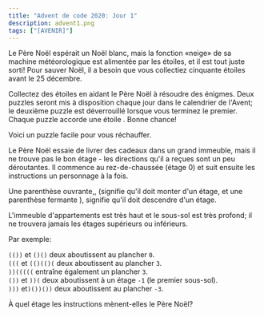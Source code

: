 ```yaml
---
title: "Advent de code 2020: Jour 1"
description: advent1.png
tags: ["[AVENIR]"]
---
```


Le Père Noël espérait un Noël blanc, mais la fonction «neige» de sa machine météorologique est alimentée par les étoiles, et il est tout juste sorti! Pour sauver Noël, il a besoin que vous collectiez cinquante étoiles avant le 25 décembre.

Collectez des étoiles en aidant le Père Noël à résoudre des énigmes. Deux puzzles seront mis à disposition chaque jour dans le calendrier de l'Avent; le deuxième puzzle est déverrouillé lorsque vous terminez le premier. Chaque puzzle accorde une étoile . Bonne chance!

Voici un puzzle facile pour vous réchauffer.

Le Père Noël essaie de livrer des cadeaux dans un grand immeuble, mais il ne trouve pas le bon étage - les directions qu'il a reçues sont un peu déroutantes. Il commence au rez-de-chaussée (étage 0) et suit ensuite les instructions un personnage à la fois.

Une parenthèse ouvrante,, (signifie qu'il doit monter d'un étage, et une parenthèse fermante ), signifie qu'il doit descendre d'un étage.

L'immeuble d'appartements est très haut et le sous-sol est très profond; il ne trouvera jamais les étages supérieurs ou inférieurs.

Par exemple:

`(())` et `()()` deux aboutissent au plancher `0`. <br />
`(((` et `(()(()(` deux aboutissent au plancher `3`. <br />
`))(((((` entraîne également un plancher `3`. <br />
`())` et `))(` deux aboutissent à un étage `-1` (le premier sous-sol). <br />
`)))` et`)())())` deux aboutissent au plancher `-3`. <br />

À quel étage les instructions mènent-elles le Père Noël?

